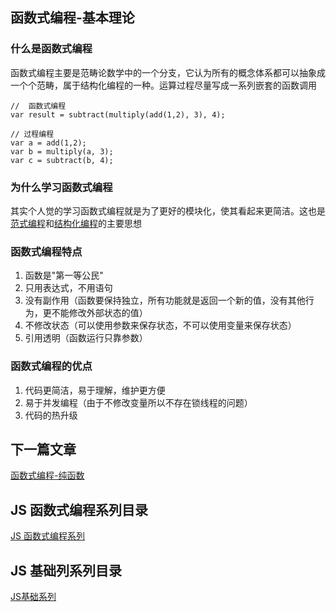 ## 函数式编程-基本理论

### 什么是函数式编程

函数式编程主要是范畴论数学中的一个分支，它认为所有的概念体系都可以抽象成一个个范畴，属于结构化编程的一种。运算过程尽量写成一系列嵌套的函数调用 <br/>
```
//  函数式编程
var result = subtract(multiply(add(1,2), 3), 4);

// 过程编程
var a = add(1,2);
var b = multiply(a, 3);
var c = subtract(b, 4);
```

### 为什么学习函数式编程

其实个人觉的学习函数式编程就是为了更好的模块化，使其看起来更简洁。这也是<a href="http://en.wikipedia.org/wiki/Programming_paradigm">范式编程</a>和<a href="http://en.wikipedia.org/wiki/Structured_programming">结构化编程</a>的主要思想

### 函数式编程特点

1. 函数是"第一等公民"
2. 只用表达式，不用语句
3. 没有副作用（函数要保持独立，所有功能就是返回一个新的值，没有其他行为，更不能修改外部状态的值）
4. 不修改状态（可以使用参数来保存状态，不可以使用变量来保存状态）
5. 引用透明（函数运行只靠参数）

### 函数式编程的优点

1. 代码更简洁，易于理解，维护更方便
2. 易于并发编程（由于不修改变量所以不存在锁线程的问题）
3. 代码的热升级



## 下一篇文章
<a href='https://github.com/MarsPen/-notes-summary/blob/master/javascript/functionalPurity.md'>函数式编程-纯函数</a>

## JS 函数式编程系列目录
<a href='https://github.com/MarsPen/-notes-summary/blob/master/javascript/functional.md'>JS 函数式编程系列</a>

## JS 基础列系列目录
<a href='https://github.com/MarsPen/-notes-summary/blob/master/javascript/index.md'>JS基础系列</a>
